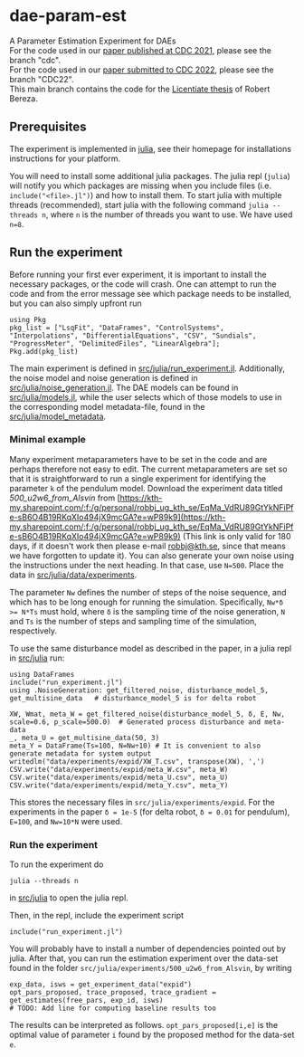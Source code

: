 # dae-param-est
A Parameter Estimation Experiment for DAEs  
For the code used in our [paper published at CDC 2021](https://www.diva-portal.org/smash/get/diva2:1539989/FULLTEXT01.pdf), please see the branch "cdc".  
For the code used in our [paper submitted to CDC 2022](https://kth.diva-portal.org/smash/get/diva2:1914575/FULLTEXT01.pdf), please see the branch "CDC22".\
This main branch contains the code for the [Licentiate thesis](https://kth.diva-portal.org/smash/get/diva2:1914575/FULLTEXT01.pdf) of Robert Bereza.


## Prerequisites
The experiment is implemented in [julia](https://docs.julialang.org/en/v1/), see
their homepage for installations instructions for your platform.

You will need to install some additional julia packages. The julia repl
(`julia`) will notify you which packages are missing when you include files
(i.e. `include("<file>.jl")`) and how to install them. To start julia with
multiple threads (recommended), start julia with the following command `julia
--threads n`, where `n` is the number of threads you want to use. We have used `n=8`.

## Run the experiment
Before running your first ever experiment, it is important to install the necessary packages, or the code will crash. One can attempt to run the code and from the error message see which package needs to be installed, but you can also simply upfront run
```{julia}
using Pkg
pkg_list = ["LsqFit", "DataFrames", "ControlSystems", "Interpolations", "DifferentialEquations", "CSV", "Sundials", "ProgressMeter", "DelimitedFiles", "LinearAlgebra"];
Pkg.add(pkg_list)
```
The main experiment is defined in
[src/julia/run_experiment.jl](src/julia/run_experiment.jl). Additionally, the
noise model and noise generation is defined in
[src/julia/noise_generation.jl](src/julia/noise_generation.jl). The DAE models can be found in [src/julia/models.jl](src/julia/models.jl), while 
the user selects which of those models to use in the corresponding model metadata-file, found in the [src/julia/model_metadata](src/julia/model_metadata).

### Minimal example

Many experiment metaparameters have to be set in the code and are perhaps therefore not easy to edit. The current metaparameters are set so that it is straightforward to run a single experiment for identifying the parameter `k` of the pendulum model. Download the experiment data titled *500_u2w6_from_Alsvin* from [https://kth-my.sharepoint.com/:f:/g/personal/robbj_ug_kth_se/EqMa_VdRU89GtYkNFiPfe-sB6O4B19RKqXIo494jX9mcGA?e=wP89k9](https://kth-my.sharepoint.com/:f:/g/personal/robbj_ug_kth_se/EqMa_VdRU89GtYkNFiPfe-sB6O4B19RKqXIo494jX9mcGA?e=wP89k9) (This link is only valid for 180 days, if it doesn't work then please e-mail robbj@kth.se, since that means we have forgotten to update it). You can also generate your own noise using the instructions under the next heading. In that case, use `N=500`. Place the data in [src/julia/data/experiments](src/julia/data/experiments).


The parameter `Nw` defines the number of steps of the noise sequence, and which has to be long enough for running the simulation.  Specifically, `Nw*δ >= N*Ts` must hold, where `δ` is the sampling time of the noise generation, `N` and `Ts` is the number of steps and sampling time of the simulation, respectively.

To use the same disturbance model as described in the paper, in a julia repl in [src/julia](src/julia) run:

```{julia}
using DataFrames
include("run_experiment.jl")
using .NoiseGeneration: get_filtered_noise, disturbance_model_5, get_multisine_data   # disturbance_model_5 is for delta robot

XW, Wmat, meta_W = get_filtered_noise(disturbance_model_5, δ, E, Nw, scale=0.6, p_scale=500.0)  # Generated process disturbance and meta-data
_, meta_U = get_multisine_data(50, 3)
meta_Y = DataFrame(Ts=10δ, N=Nw÷10)	# It is convenient to also generate metadata for system output
writedlm("data/experiments/expid/XW_T.csv", transpose(XW), ',')
CSV.write("data/experiments/expid/meta_W.csv", meta_W)
CSV.write("data/experiments/expid/meta_U.csv", meta_U)
CSV.write("data/experiments/expid/meta_Y.csv", meta_Y)
```
This stores the necessary files in ```src/julia/experiments/expid```. For the experiments in the paper `δ = 1e-5` (for delta robot, `δ = 0.01` for pendulum), `E=100`, and `Nw=10*N` were used.

### Run the experiment
To run the experiment do
```
julia --threads n
```

in [src/julia](src/julia) to open the julia repl.

Then, in the repl, include the experiment script

```{julia}
include("run_experiment.jl")
```
You will probably have to install a number of dependencies pointed out by julia.
After that, you can run the estimation experiment over the data-set found in the folder ```src/julia/experiments/500_u2w6_from_Alsvin```, by writing

```{julia}
exp_data, isws = get_experiment_data("expid")
opt_pars_proposed, trace_proposed, trace_gradient = get_estimates(free_pars, exp_id, isws)
# TODO: Add line for computing baseline results too
```

The results can be interpreted as follows. ```opt_pars_proposed[i,e]``` is the optimal value of parameter `i` found by the proposed method for the data-set `e`.
